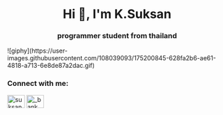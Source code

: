 <h1 align="center">Hi 👋, I'm K.Suksan</h1>
<h3 align="center">programmer student from thailand</h3>
![giphy](https://user-images.githubusercontent.com/108039093/175200845-628fa2b6-ae61-4818-a713-6e8de87a2dac.gif)

<h3 align="left">Connect with me:</h3>
<p align="left">
<a href="https://fb.com/suksan khamya" target="blank"><img align="center" src="https://raw.githubusercontent.com/rahuldkjain/github-profile-readme-generator/master/src/images/icons/Social/facebook.svg" alt="suksan khamya" height="30" width="40" /></a>
<a href="https://instagram.com/_bank_suksan_" target="blank"><img align="center" src="https://raw.githubusercontent.com/rahuldkjain/github-profile-readme-generator/master/src/images/icons/Social/instagram.svg" alt="_bank_suksan_" height="30" width="40" /></a>
</p>
